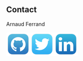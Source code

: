 ## Contact

Arnaud Ferrand

[![octocat](images/github.png)<!-- .element style="border: 0; box-shadow: none;" -->](https://github.com/tsamaya/)<!-- .element: target="_blank" -->[![twitter](images/twitter.png)<!-- .element style="border: 0; box-shadow: none;" -->](https://twitter.com/arferrand/)<!-- .element: target="_blank" -->[![linkedin](images/linkedin.png)<!-- .element style="border: 0; box-shadow: none;" -->](https://fr.linkedin.com/in/aferrand)<!-- .element: target="_blank" -->
